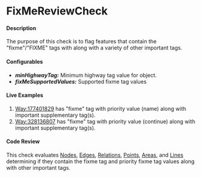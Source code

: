 # FixMeReviewCheck

#### Description
The purpose of this check is to flag features that contain the "fixme"/"FIXME" tags with along with a variety of other important tags.

#### Configurables
* ***minHighwayTag:*** Minimum highway tag value for object.
* ***fixMeSupportedValues:*** Supported fixme tag values
#### Live Examples

1. [Way:177401829](https://www.openstreetmap.org/way/177401829) has "fixme" tag with priority value (name) along with important supplementary tag(s).
2. [Way:328136807](https://www.openstreetmap.org/way/328136807) has "fixme" tag with priority value (continue) along with important supplementary tag(s).

#### Code Review
This check evaluates [Nodes](https://github.com/osmlab/atlas/blob/dev/src/main/java/org/openstreetmap/atlas/geography/atlas/items/Node.java),
[Edges](https://github.com/osmlab/atlas/blob/dev/src/main/java/org/openstreetmap/atlas/geography/atlas/items/Edge.java),
[Relations](https://github.com/osmlab/atlas/blob/dev/src/main/java/org/openstreetmap/atlas/geography/atlas/items/Relation.java),
[Points](https://github.com/osmlab/atlas/blob/dev/src/main/java/org/openstreetmap/atlas/geography/atlas/items/Point.java),
[Areas](https://github.com/osmlab/atlas/blob/dev/src/main/java/org/openstreetmap/atlas/geography/atlas/items/Area.java), and
[Lines](https://github.com/osmlab/atlas/blob/dev/src/main/java/org/openstreetmap/atlas/geography/atlas/items/Line.java) 
determining if they contain the fixme tag and priority fixme tag values along with other important tags.